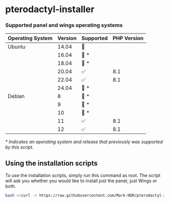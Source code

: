 # pterodactyl-installer

### Supported panel and wings operating systems

| Operating System | Version | Supported          | PHP Version |
| ---------------- | ------- | ------------------ | ----------- |
| Ubuntu           | 14.04   | :red_circle:       |             |
|                  | 16.04   | :red_circle: \*    |             |
|                  | 18.04   | :red_circle: \*    |             |
|                  | 20.04   | :white_check_mark: | 8.1         |
|                  | 22.04   | :white_check_mark: | 8.1         |
|                  | 24.04   | :red_circle: \*    |             |
| Debian           | 8       | :red_circle: \*    |             |
|                  | 9       | :red_circle: \*    |             |
|                  | 10      | :red_circle: \*    |             |
|                  | 11      | :white_check_mark: | 8.1         |
|                  | 12      | :white_check_mark: | 8.1         |

_\* Indicates an operating system and release that previously was supported by this script._

## Using the installation scripts

To use the installation scripts, simply run this command as root. The script will ask you whether you would like to install just the panel, just Wings or both.

```bash
bash <(curl -s https://raw.githubusercontent.com/Mark-HDR/pterodactyl-installer/refs/heads/main/installer.sh)
```
